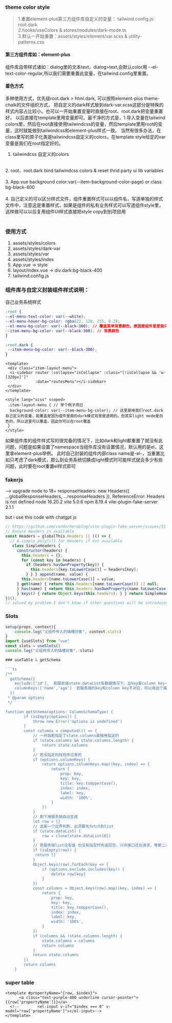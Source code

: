 ### theme color style
> 1.重置element-plus第三方组件库自定义的变量： tailwind.config.js: root.dark <br>
> 2.hooks/useColors & stores/modules/dark-mode.ts <br>
> 3.默认一开始重置：assets/styles/element/var.scss & utility-patterns.css <br>
#### 第三方组件库如：element-plus
组件库自带样式诸如：dialog里的文本text，dialog>text,会默认color用 --el-text-color-regular,所以我们需要重置此变量，在tailwind.config里重置。 <br>


#### 着色方式
多种使用方式，优先级root.dark > html.dark, 可以按照element-plus theme-chalk的文件组织方式，
把自定义的dark样式放到dark-var.scss这部分是特殊的样式内容占比较小。也可以一开始重置变量时直接在root、root.dark把变量重置好，
以后直接在template里用变量即可。最干净的方式是，1.导入变量在tailwind colors里，然后在root直接使用tailwindcss的变量，然后template里用root的变量，这时就能做到tailwindcss和element-plus样式一致。
当然有很多办法，在class里写的原子化类是tailwindcss自定义的colors，在template style给定的var 变量是我们在root指定好的。
1. tailwindcss 自定义的colors <br>
 </br>
2. root、root.dark bind tailwindcss colors & reset thrid party ui lib variables <br>
</br>
3. App.vue background color:var(--item-background-color-page) or class bg-black-400 <br>
<br>
4.  自己定义的可以区分样式文件，组件重置样式可以以组件名，写道单独的样式文件中，注意这是重置样式，如果是组件的私有业务样式可以写道组件style里，这样做可以以后复用组件Ui样式直接把style copy到别项目用  <br>
<br>

### 使用方式
1. assets/styles/colors
2. assets/styles/dark-var
3. assets/styles/var
4. assets/styles/index
5. App.vue -> style
6. layout/index.vue -> div.dark:bg-black-400
7. tailwind.config.js

### 组件库与自定义封装组件样式说明：
自己业务系统样式
```css
:root {
--el-menu-text-color: var(--white);
--el-menu-hover-bg-color: rgba(22, 120, 255, 0.2);
--el-menu-bg-color: var(--black-300); // 覆盖菜单背景颜色，原因是组件里里面只重置了dark模式下的菜单背景为透明色，但是亮色模式下没有重置，light mode是白色的
--item-menu-bg-color: var(--black-300); // 背景颜色
}

:root.dark {
 --item-menu-bg-color: var(--black-300); 
}
```
```vue
<template>
 <div class="item-layout-menu">
  <i-sidebar router :collapse="isCollapse" :class="[!isCollapse && 'w-[320px]']"
             :data="routesMenu"></i-sidebar>
 </div>
</template>

<style lang="scss" scoped>
 .item-layout-menu { // 举个例子而已
  background-color: var(--item-menu-bg-color); // 这里是用我们root.dark自己定义的变量，能覆盖是因为组件里面的dark模式背景是透明的。但其实light mode是白色的，所以这里可以覆盖，因此你可以在root覆盖
 }
</style>
```
如果组件库的组件样式写的很完备的情况下，比如dark和light都重置了就没有此问题，问题是如果设置了namespace当组件库没有设置情况，默认用的是el，这里拿element-plus举例。
此时自己封装的组件内部class name是-el-，当重置比如只考虑了dark模式，那么到业务系统切换成light模式时可能样式就会多少有些问题，此时要在root重置el样式即可

### fakerjs
--> upgrade node to 18+
responseHeaders: new Headers({ ...globalResponseHeaders, ...responseHeaders }), ReferenceError: Headers is not defined
node 16.20.2
vite 5.0.6
npm 8.19.4
vite-plugin-fake-server 2.1.1

but i use this code with chatgpt js 
```js
// https://github.com/condorheroblog/vite-plugin-fake-server/issues/31
// Ensure Headers is available 
const Headers = globalThis.Headers || (() => { 
  // A simple polyfill for Headers if not available 
   class SimpleHeaders {
     constructor(headers) {
       this.headers = {}; 
       for (const key in headers) { 
         if (headers.hasOwnProperty(key)) {
           this.headers[key.toLowerCase()] = headers[key];
         } } } append(name, value) { 
       this.headers[name.toLowerCase()] = value;
     } get(name) { return this.headers[name.toLowerCase()] || null;
     } has(name) { return this.headers.hasOwnProperty(name.toLowerCase()); 
     } keys() { return Object.keys(this.headers); } } return SimpleHeaders; 
})();  
// solved my problem.I don't know if other questions will be introduced. If anyone encounters them, they can refer to them.

```

### Slots
```ts
setup(props, context){
    console.log("父组件传入的插槽对象", context.slots)
}
import {useSlots} from "vue"
const slots = useSlots()
console.log("父组件传入的插槽对象", slots)

### useTable & getSchema

```ts
/**
  getSchema({
    exclude:['id'],  若服务端state.dataList有数据情况下，且key是column key一一对应，此时可以用这个属性排除掉不显示,
    columnKeys:['name','age']  若服务端的key和column key不对应，可以用这个属性      
  })
 * @param options
 */

function getSchema(options: ColumnSchemaType) {
		if (isEmpty(options)) {
			throw new Error('options is undefined')
		}
		const columns = computed(() => {
			// 一开始若指定了state.columns直接用指定的
			if (state.columns && state.columns.length) {
				return state.columns
			}
			// 若没指定则找找传过来的
			if (options.columnKeys) {
				return options.columnKeys.map((key, index) => {
					return {
						prop: key,
						key: key,
						title: key.toUpperCase(),
						index: index,
						label: key,
						width: '100%',
					}
				})
			}
			// 剩下用服务端自动生成
			let row = {}
			// 这是一个边界判断，必须要先fetch到list
			if (state.dataList) {
				row = clone(state.dataList[0])
			}
			// 若服务端list没有值 也没有指定时先返回空，兴许接口还在请求，等第二次进来就有值了
            if (isEmpty(row)) {
             return []
            }
			Object.keys(row).forEach(key => {
				if (options.exclude.includes(key)) {
					delete row[key]
				}
			})
			const columns = Object.keys(row).map((key, index) => {
				return {
					prop: key,
					key: key,
					title: key.toUpperCase(),
					index: index,
					label: key,
					width: '100%',
				}
			})
			if (columns && !state.columns.length) {
				state.columns = columns
				return columns
			}
			return state.columns
		})
		return columns
	}
```

### super table

```vue
<template #propertyName="{row, $index}">
      <a class="text-purple-400 underline cursor-pointer"> {{row['propertyName']}}</a>
  <!--        <el-input v-if="$index === 0" v-model="row['propertyName']"></el-input>-->
</template>
```
